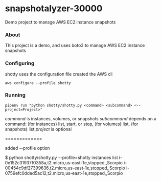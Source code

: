 # snapshotalyzer-30000
Demo project to manage AWS EC2 instance snapshots

### About

This project is a demo, and uses boto3 to manage AWS EC2 instance snapshots

### Configuring

shotty uses the configuration file created the AWS cli

`aws configure --profile shotty`


### Running

`pipenv run "python shotty/shotty.py <command> <subcommand> <--project=Project>"`

*command* is instances, volumes, or snapshots
*subcommand* depends on a command: (for instances) list, start, or stop, (for volumes) list, (for snapshots) list
*project* is optional

=============

added --profile option

$ python shotty/shotty.py --profile=shotty instances list
i-0e152c31937f0358a,t2.micro,us-east-1e,stopped,,Scorpio
i-00454c9df27399636,t2.micro,us-east-1e,stopped,,Scorpio
i-0759efc0dded5ac12,t2.micro,us-east-1e,stopped,,Scorpio

